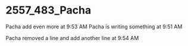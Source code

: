 # 2557_483_Pacha

Pacha add even more at 9:53 AM
Pacha is writing something at 9:51 AM

Pacha removed a line and add another line at 9:54 AM
